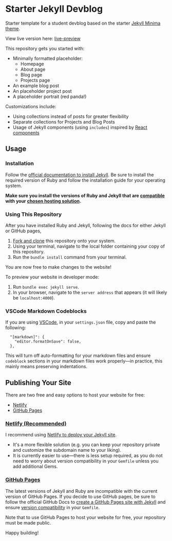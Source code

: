 # Starter Jekyll Devblog
Starter template for a student devblog based on the starter [Jekyll Minima theme](https://github.com/jekyll/minima).

View live version here: [live-preview]

This repository gets you started with:

* Minimally formatted placeholder:
  * Homepage
  * About page
  * Blog page
  * Projects page
* An example blog post
* An placeholder project post
* A placeholder portrait (red panda!)

Customizations include:

* Using collections instead of posts for greater flexibility
* Separate collections for Projects and Blog Posts
* Usage of Jekyll components (using `includes`) inspired by [React components](https://react.dev/learn/your-first-component)

## Usage
### Installation
Follow the [official documentation to install Jekyll](https://jekyllrb.com/docs/installation/). Be sure to install the required version of Ruby and follow the installation guide for your operating system.

**Make sure you install the versions of Ruby and Jekyll that are [compatible][github-jekyll-versioning] with your [chosen hosting solution](#publishing-your-site).**

### Using This Repository
After you have installed Ruby and Jekyll, following the docs for either Jekyll or GitHub pages,

1. [Fork and clone](https://docs.github.com/en/get-started/quickstart/fork-a-repo) this repository onto your system. 
2. Using your terminal, navigate to the local folder containing your copy of this repository.
3. Run the `bundle install` command from your terminal.

You are now free to make changes to the website!

To preview your website in developer mode:

1. Run `bundle exec jekyll serve`. 
2. In your browser, navigate to the `server address` that appears (it will likely be `localhost:4000`).

### VSCode Markdown Codeblocks
If you are using [VSCode](https://code.visualstudio.com/), in your `settings.json` file, copy and paste the following:

```
  "[markdown]": {
    "editor.formatOnSave": false,
  },  
```

This will turn off auto-formatting for your markdown files and ensure `codeblock` sections in your markdown files work properly&mdash;in practice, this mainly means preserving indentations.

## Publishing Your Site
There are two free and easy options to host your website for free:

- [Netlify](https://www.netlify.com/)
- [GitHub Pages](https://pages.github.com/)

### [Netlify (Recommended)][netlify-setup-guide]
I recommend using [Netlify to deploy your Jekyll site](https://www.netlify.com/blog/2020/04/02/a-step-by-step-guide-jekyll-4.0-on-netlify/).

* It's a more flexible solution (e.g. you can keep your repository private and customize the subdomain name to your liking).
* It is currently easier to use&mdash;there is less setup required, as you do not need to worry about version compatibility in your `Gemfile` unless you add additional Gems.

### [GitHub Pages][github-pages-guide]

The latest versions of Jekyll and Ruby are incompatible with the current version of GitHub Pages. If you decide to use GitHub pages, be sure to follow the official GitHub Docs to [create a GitHub Pages site with Jekyll][github-pages-guide] and ensure [version compatibility][github-jekyll-versioning] in your `Gemfile`.

Note that to use GitHub Pages to host your website for free, your repository must be made public.

Happy building!


[live-preview]: https://devblog-starter-jekyll.netlify.app
[github-jekyll-versioning]: https://pages.github.com/versions/
[netlify-setup-guide]: https://www.netlify.com/blog/2020/04/02/a-step-by-step-guide-jekyll-4.0-on-netlify/
[github-pages-guide]: https://docs.github.com/en/pages/setting-up-a-github-pages-site-with-jekyll/creating-a-github-pages-site-with-jekyll
